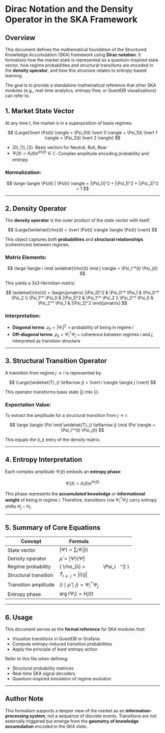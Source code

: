 # Dirac Notation and the Density Operator in the SKA Framework

## Overview

This document defines the mathematical foundation of the Structured Knowledge Accumulation (SKA) framework using **Dirac notation**. It formalizes how the market state is represented as a quantum-inspired state vector, how regime probabilities and structural transitions are encoded in the **density operator**, and how this structure relates to entropy-based learning.

The goal is to provide a standalone mathematical reference that other SKA modules (e.g., real-time analytics, entropy flow, or QuestDB visualizations) can refer to.



## 1. Market State Vector

At any time $t$, the market is in a superposition of basis regimes:

$$
\Large{\lvert \Psi(t) \rangle = \Psi_0(t) \lvert 0 \rangle + \Psi_1(t) \lvert 1 \rangle + \Psi_2(t) \lvert 2 \rangle}
$$

* $\lvert 0 \rangle, \lvert 1 \rangle, \lvert 2 \rangle$: Basis vectors for Neutral, Bull, Bear
* $\Psi_i(t) = A_i(t) e^{iH_i(t)} \in \mathbb{C}$: Complex amplitude encoding probability and entropy

### Normalization:

$$
\large \langle \Psi(t) | \Psi(t) \rangle = |\Psi_0|^2 + |\Psi_1|^2 + |\Psi_2|^2 = 1
$$

---

## 2. Density Operator

The **density operator** is the outer product of the state vector with itself:

$$
\Large{\widehat{\rho}(t) = \lvert \Psi(t) \rangle \langle \Psi(t) \rvert}
$$

This object captures both **probabilities** and **structural relationships** (coherences) between regimes.

### Matrix Elements:

$$
\large \langle i \mid \widehat{\rho}(t) \mid j \rangle = \Psi_i^*(t) \Psi_j(t)
$$

This yields a 3x3 Hermitian matrix:

$$
\widehat{\rho}(t) =
\begin{pmatrix}
|\Psi_0|^2 & \Psi_0^* \Psi_1 & \Psi_0^* \Psi_2 \\
\Psi_1^* \Psi_0 & |\Psi_1|^2 & \Psi_1^* \Psi_2 \\
\Psi_2^* \Psi_0 & \Psi_2^* \Psi_1 & |\Psi_2|^2
\end{pmatrix}
$$


### Interpretation:

* **Diagonal terms**: $\rho_{ii} = |\Psi_i|^2$ = probability of being in regime $i$
* **Off-diagonal terms**: $\rho_{ij} = \Psi_i^* \Psi_j$ = coherence between regimes $i$ and $j$, interpreted as transition structure

---

## 3. Structural Transition Operator

A transition from regime $j \to i$ is represented by:

$$
\Large{\widehat{T}_{i \leftarrow j} = \lvert i \rangle \langle j \rvert}
$$

This operator transforms basis state $\lvert j \rangle$ into $\lvert i \rangle$.

### Expectation Value:

To extract the amplitude for a structural transition from $j \to i$:

$$
\large \langle \Psi \mid \widehat{T}_{i \leftarrow j} \mid \Psi \rangle = \Psi_i^*(t) \Psi_j(t)
$$

This equals the $(i,j)$ entry of the density matrix.

---

## 4. Entropy Interpretation

Each complex amplitude $\Psi_i(t)$ embeds an **entropy phase**:

$$
\Psi_i(t) = A_i(t) e^{i H_i(t)}
$$

This phase represents the **accumulated knowledge** or **informational weight** of being in regime $i$. Therefore, transitions (via $\Psi_i^* \Psi_j$) carry entropy shifts $H_j - H_i$.

---

## 5. Summary of Core Equations

| Concept               | Formula                                                            |         |      |
| --------------------- | ------------------------------------------------------------------ | ------- | ---- |
| State vector          | $\lvert \Psi \rangle = \sum_i \Psi_i \lvert i \rangle$             |         |      |
| Density operator      | $\widehat{\rho} = \lvert \Psi \rangle \langle \Psi \rvert$         |         |      |
| Regime probability    | ( \rho\_{ii} =                                                     | \Psi\_i | ^2 ) |
| Structural transition | $\widehat{T}_{i \leftarrow j} = \lvert i \rangle \langle j \rvert$ |         |      |
| Transition amplitude  | $\langle i \mid \widehat{\rho} \mid j \rangle = \Psi_i^* \Psi_j$   |         |      |
| Entropy phase         | $\arg(\Psi_i) = H_i(t)$                                            |         |      |

---

## 6. Usage

This document serves as the **formal reference** for SKA modules that:

* Visualize transitions in QuestDB or Grafana
* Compute entropy-induced transition probabilities
* Apply the principle of least entropy action

Refer to this file when defining:

* Structural probability matrices
* Real-time SKA signal decoders
* Quantum-inspired simulation of regime evolution

---

## Author Note

This formalism supports a deeper view of the market as an **information-processing system**, not a sequence of discrete events. Transitions are not externally triggered but emerge from the **geometry of knowledge accumulation** encoded in the SKA state.
